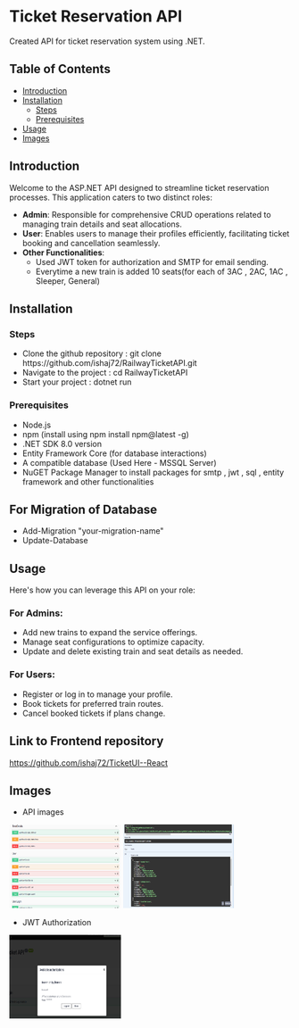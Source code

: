 # Ticket Reservation API 
Created API for ticket reservation system using .NET. 

## Table of Contents

- [Introduction](#introduction)
- [Installation](#installation)
  - [Steps](#steps)
  - [Prerequisites](#prerequisites) 
- [Usage](#usage)
- [Images](#images)

## Introduction
Welcome to the ASP.NET API designed to streamline ticket reservation processes. This application caters to two distinct roles:
- **Admin**: Responsible for comprehensive CRUD operations related to managing train details and seat allocations.
- **User**: Enables users to manage their profiles efficiently, facilitating ticket booking and cancellation seamlessly.
- **Other Functionalities**: <ul><li>Used JWT token for authorization and SMTP for email sending.</li><li>Everytime a new train is added 10 seats(for each of 3AC , 2AC, 1AC , Sleeper, General)</li></ul>

## Installation

### Steps
<ul>
<li>Clone the github repository : git clone https://github.com/ishaj72/RailwayTicketAPI.git</li>
<li>Navigate to the project : cd RailwayTicketAPI</li>
<li>Start your project : dotnet run</li>
</ul>

### Prerequisites
- Node.js
- npm (install using npm install npm@latest -g)
- .NET SDK 8.0 version
- Entity Framework Core (for database interactions)
- A compatible database (Used Here - MSSQL Server)
- NuGET Package Manager to install packages for smtp , jwt , sql , entity framework and other functionalities

## For Migration of Database
- Add-Migration "your-migration-name"
- Update-Database

## Usage

Here's how you can leverage this API on your role:
### For Admins:
- Add new trains to expand the service offerings.
- Manage seat configurations to optimize capacity.
- Update and delete existing train and seat details as needed.

### For Users:
- Register or log in to manage your profile.
- Book tickets for preferred train routes.
- Cancel booked tickets if plans change.

## Link to Frontend repository 
https://github.com/ishaj72/TicketUI--React

## Images
- API images
<img src="./api1.png" alt="addtrains" width="200" height="150">
<img src="./api3.png" alt="addtrains" width="200" height="150">

- JWT Authorization
<img src="./api2.png" alt="addtrains" width="200" height="150">
